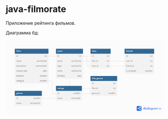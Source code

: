 # java-filmorate
Приложение рейтинга фильмов.

Диаграмма бд:

![alt text](https://github.com/gyngazov/java-filmorate/blob/add-friends-likes/src/main/resources/filmorate_diagram.png)

